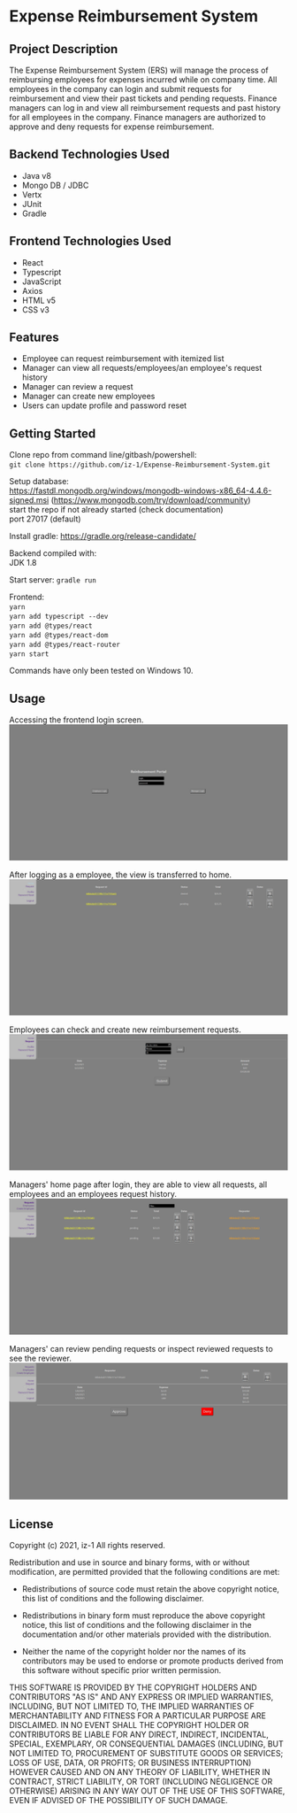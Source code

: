 # Expense Reimbursement System

## Project Description
The Expense Reimbursement System (ERS) will manage the process of reimbursing employees for expenses incurred while on company time. All employees in the company can login and submit requests for reimbursement and view their past tickets and pending requests. Finance managers can log in and view all reimbursement requests and past history for all employees in the company. Finance managers are authorized to approve and deny requests for expense reimbursement.

## Backend Technologies Used

* Java v8
* Mongo DB / JDBC
* Vertx
* JUnit
* Gradle

## Frontend Technologies Used

* React
* Typescript
* JavaScript
* Axios
* HTML v5
* CSS v3

## Features

* Employee can request reimbursement with itemized list
* Manager can view all requests/employees/an employee's request history
* Manager can review a request
* Manager can create new employees
* Users can update profile and password reset

## Getting Started

Clone repo from command line/gitbash/powershell:  
`git clone https://github.com/iz-1/Expense-Reimbursement-System.git`  
  
Setup database:  
https://fastdl.mongodb.org/windows/mongodb-windows-x86_64-4.4.6-signed.msi (https://www.mongodb.com/try/download/community)  
start the repo if not already started (check documentation)  
port 27017 (default)  
  
Install gradle:
https://gradle.org/release-candidate/
  
Backend compiled with:  
JDK 1.8  

Start server:
`gradle run`
  
Frontend:  
`yarn`  
`yarn add typescript --dev`  
`yarn add @types/react`  
`yarn add @types/react-dom`  
`yarn add @types/react-router`  
`yarn start`  
  
Commands have only been tested on Windows 10.  
  
## Usage

Accessing the frontend login screen.
![loginscreen](https://github.com/iz-1/Expense-Reimbursement-System/blob/main/screens/download%20(7).jpg?raw=true)

After logging as a employee, the view is transferred to home.
![homescreen](https://github.com/iz-1/Expense-Reimbursement-System/blob/main/screens/download%20(1).jpg?raw=true)

Employees can check and create new reimbursement requests.
![expense](https://github.com/iz-1/Expense-Reimbursement-System/blob/main/screens/download%20(2).jpg?raw=true)

Managers' home page after login, they are able to view all requests, all employees and an employees request history.
![mgrhome](https://github.com/iz-1/Expense-Reimbursement-System/blob/main/screens/download%20(4).jpg?raw=true)

Managers' can review pending requests or inspect reviewed requests to see the reviewer.
![review](https://github.com/iz-1/Expense-Reimbursement-System/blob/main/screens/download%20(6).jpg?raw=true)

## License

Copyright (c) 2021, iz-1
All rights reserved.

Redistribution and use in source and binary forms, with or without
modification, are permitted provided that the following conditions are met:

* Redistributions of source code must retain the above copyright notice, this
  list of conditions and the following disclaimer.

* Redistributions in binary form must reproduce the above copyright notice,
  this list of conditions and the following disclaimer in the documentation
  and/or other materials provided with the distribution.

* Neither the name of the copyright holder nor the names of its
  contributors may be used to endorse or promote products derived from
  this software without specific prior written permission.

THIS SOFTWARE IS PROVIDED BY THE COPYRIGHT HOLDERS AND CONTRIBUTORS "AS IS"
AND ANY EXPRESS OR IMPLIED WARRANTIES, INCLUDING, BUT NOT LIMITED TO, THE
IMPLIED WARRANTIES OF MERCHANTABILITY AND FITNESS FOR A PARTICULAR PURPOSE ARE
DISCLAIMED. IN NO EVENT SHALL THE COPYRIGHT HOLDER OR CONTRIBUTORS BE LIABLE
FOR ANY DIRECT, INDIRECT, INCIDENTAL, SPECIAL, EXEMPLARY, OR CONSEQUENTIAL
DAMAGES (INCLUDING, BUT NOT LIMITED TO, PROCUREMENT OF SUBSTITUTE GOODS OR
SERVICES; LOSS OF USE, DATA, OR PROFITS; OR BUSINESS INTERRUPTION) HOWEVER
CAUSED AND ON ANY THEORY OF LIABILITY, WHETHER IN CONTRACT, STRICT LIABILITY,
OR TORT (INCLUDING NEGLIGENCE OR OTHERWISE) ARISING IN ANY WAY OUT OF THE USE
OF THIS SOFTWARE, EVEN IF ADVISED OF THE POSSIBILITY OF SUCH DAMAGE.
